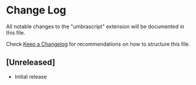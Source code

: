 # Change Log

All notable changes to the "umbrascript" extension will be documented in this file.

Check [Keep a Changelog](http://keepachangelog.com/) for recommendations on how to structure this file.

## [Unreleased]

- Initial release